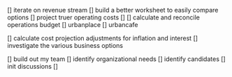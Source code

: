 [] iterate on revenue stream
  [] build a better worksheet to easily compare options
  [] project truer operating costs
  [] 
[] calculate and reconcile operations budget
  [] urbanplace
  [] urbancafe

[] calculate cost projection adjustments for inflation and interest
  [] investigate the various business options

[] build out my team
  [] identify organizational needs
  [] identify candidates
  [] init discussions
  [] 